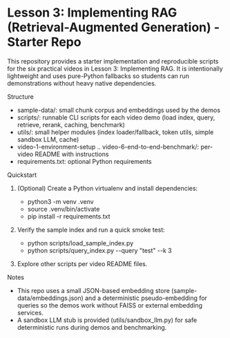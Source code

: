 # Lesson 3: Implementing RAG (Retrieval-Augmented Generation) - Starter Repo

This repository provides a starter implementation and reproducible scripts for the six practical videos in Lesson 3: Implementing RAG. It is intentionally lightweight and uses pure-Python fallbacks so students can run demonstrations without heavy native dependencies.

Structure
- sample-data/: small chunk corpus and embeddings used by the demos
- scripts/: runnable CLI scripts for each video demo (load index, query, retrieve, rerank, caching, benchmark)
- utils/: small helper modules (index loader/fallback, token utils, simple sandbox LLM, cache)
- video-1-environment-setup .. video-6-end-to-end-benchmark/: per-video README with instructions
- requirements.txt: optional Python requirements

Quickstart
1. (Optional) Create a Python virtualenv and install dependencies:
   - python3 -m venv .venv
   - source .venv/bin/activate
   - pip install -r requirements.txt

2. Verify the sample index and run a quick smoke test:
   - python scripts/load_sample_index.py
   - python scripts/query_index.py --query "test" --k 3

3. Explore other scripts per video README files.

Notes
- This repo uses a small JSON-based embedding store (sample-data/embeddings.json) and a deterministic pseudo-embedding for queries so the demos work without FAISS or external embedding services.
- A sandbox LLM stub is provided (utils/sandbox_llm.py) for safe deterministic runs during demos and benchmarking.

